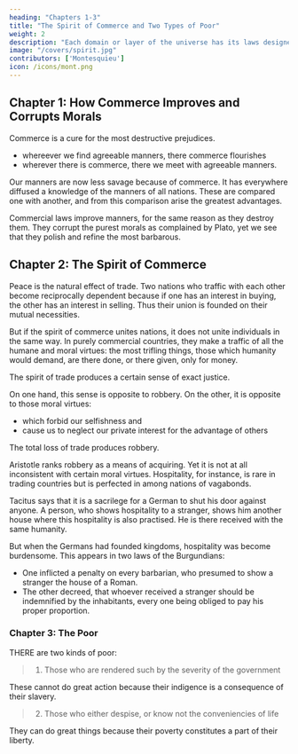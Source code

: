 ```yaml
---
heading: "Chapters 1-3"
title: "The Spirit of Commerce and Two Types of Poor"
weight: 2
description: "Each domain or layer of the universe has its laws designed by the Creator"
image: "/covers/spirit.jpg"
contributors: ['Montesquieu']
icon: /icons/mont.png
---
```




## Chapter 1: How Commerce Improves and Corrupts Morals

Commerce is a cure for the most destructive prejudices.
- whereever we find agreeable manners, there commerce flourishes
- wherever there is commerce, there we meet with agreeable manners.

Our manners are now less savage because of commerce. It has everywhere diffused a knowledge of the manners of all nations. These are compared one with another, and from this comparison arise the greatest advantages. 

Commercial laws improve manners, for the same reason as they destroy them. They corrupt the purest morals as complained by Plato, yet we see that they polish and refine the most barbarous.



## Chapter 2: The Spirit of Commerce

Peace is the natural effect of trade. Two nations who traffic with each other become reciprocally dependent because if one has an interest in buying, the other has an interest in selling. Thus their union is founded on their mutual necessities.

But if the spirit of commerce unites nations, it does not unite individuals in the same way. In purely commercial countries, they make a traffic of all the humane and moral virtues:
    the most trifling things, those which humanity would demand, are there done, or there given, only for money.

The spirit of trade produces a certain sense of exact justice.

On one hand, this sense is opposite to robbery.
On the other, it is opposite to those moral virtues:
- which forbid our selfishness and
- cause us to neglect our private interest for the advantage of others

The total loss of trade produces robbery.

Aristotle ranks robbery as a means of acquiring. Yet it is not at all inconsistent with certain moral virtues. Hospitality, for instance, is rare in trading countries but is perfected in among nations of vagabonds.   

Tacitus says that it is a sacrilege for a German to shut his door against anyone.  A person, who shows hospitality to a stranger, shows him another house where this hospitality is also practised. He is there received with the same humanity.

But when the Germans had founded kingdoms, hospitality was become burdensome. This appears in two laws of the Burgundians:
- One inflicted a penalty on every barbarian, who presumed to show a stranger the house of a Roman.
- The other decreed, that whoever received a stranger should be indemnified by the inhabitants, every one being obliged to pay his proper proportion.



### Chapter 3: The Poor

THERE are two kinds of poor:

> 1. Those who are rendered such by the severity of the government

These cannot do great action because their indigence is a consequence of their slavery.

> 2. Those who either despise, or know not the conveniencies of life

They can do great things because their poverty constitutes a part of their liberty.

